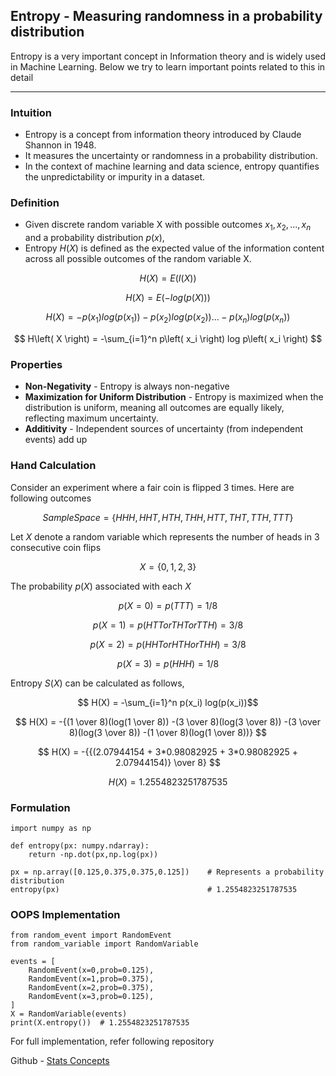 ## Entropy - Measuring randomness in a probability distribution

Entropy is a very important concept in Information theory and is widely used in Machine Learning. Below we try to learn important points related to this in detail

---

### Intuition
- Entropy is a concept from information theory introduced by Claude Shannon in 1948. 
- It measures the uncertainty or randomness in a probability distribution. 
- In the context of machine learning and data science, entropy quantifies the unpredictability or impurity in a dataset.

### Definition
- Given discrete random variable X with possible outcomes $x_1, x_2, ..., x_n$ and a probability distribution $p(x)$, 
- Entropy $H(X)$ is defined as the expected value of the information content across all possible outcomes of the random variable X.

$$ H(X) = E(I(X)) $$

$$ H(X) = E(-log(p(X))) $$

$$ H(X) = - p(x_1) log(p(x_1)) - p(x_2) log(p(x_2)) ... - p(x_n) log(p(x_n)) $$

$$ H\left( X \right) =  -\sum_{i=1}^n p\left( x_i \right) log p\left( x_i \right) $$

### Properties
- **Non-Negativity** - Entropy is always non-negative
- **Maximization for Uniform Distribution** - Entropy is maximized when the distribution is uniform, meaning all outcomes are equally likely, reflecting maximum uncertainty.
- **Additivity** - Independent sources of uncertainty (from independent events) add up

### Hand Calculation
Consider an experiment where a fair coin is flipped 3 times. Here are following outcomes

$$ Sample Space = \{HHH,HHT,HTH,THH,HTT,THT,TTH,TTT\} $$

Let $X$ denote a random variable which represents the number of heads in 3 consecutive coin flips

$$ X = \{0,1,2,3\} $$

The probability $p(X)$ associated with each $X$

$$ p(X=0) = p(TTT) = 1/8 $$

$$ p(X=1) = p(HTT or THT or TTH) = 3/8 $$

$$ p(X=2) = p(HHT or HTH or THH) = 3/8 $$

$$ p(X=3) = p(HHH) = 1/8 $$

Entropy $S(X)$ can be calculated as follows,

$$ H(X) = -\sum_{i=1}^n p(x_i) log(p(x_i))$$

$$ H(X) = -{(1 \over 8)(log(1 \over 8)) -(3 \over 8)(log(3 \over 8)) -(3 \over 8)(log(3 \over 8)) -(1 \over 8)(log(1 \over 8))} $$

$$ H(X) = -{{(2.07944154 + 3*0.98082925 + 3*0.98082925 + 2.07944154)} \over 8} $$

$$ H(X) = 1.2554823251787535 $$

### Formulation
```
import numpy as np

def entropy(px: numpy.ndarray):
    return -np.dot(px,np.log(px))

px = np.array([0.125,0.375,0.375,0.125])    # Represents a probability distribution
entropy(px)                                 # 1.2554823251787535
```

### OOPS Implementation
```
from random_event import RandomEvent
from random_variable import RandomVariable

events = [
    RandomEvent(x=0,prob=0.125),
    RandomEvent(x=1,prob=0.375),
    RandomEvent(x=2,prob=0.375),
    RandomEvent(x=3,prob=0.125),
]
X = RandomVariable(events)
print(X.entropy())  # 1.2554823251787535
```
For full implementation, refer following repository

Github - [Stats Concepts](https://github.com/gouherdanish/stats_concepts/blob/main/random_variable.py)